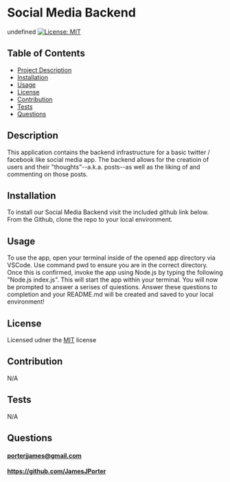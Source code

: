 # Social Media Backend

undefined
[![License: MIT](https://img.shields.io/badge/License-MIT-yellow.svg)](https://opensource.org/licenses/MIT)

## Table of Contents

- [Project Description](#Description)
- [Installation](#Installation)
- [Usage](#Usage)
- [License](#License)
- [Contribution](#Contribution)
- [Tests](#Tests)
- [Questions](#Questions)

## Description

This application contains the backend infrastructure for a basic twitter / facebook like social media app. The backend allows for the creatioin of users and their "thoughts"--a.k.a. posts--as well as the liking of and commenting on those posts. 

## Installation

To install our Social Media Backend visit the included github link below. From the Github, clone the repo to your local environment. 

## Usage

To use the app, open your terminal inside of the opened app directory via VSCode. Use command pwd to ensure you are in the correct directory. Once this is confirmed, invoke the app using Node.js by typing the following "Node.js index.js". This will start the app within your terminal. You will now be prompted to answer a serises of quiestions. Answer these questions to completion and your README.md will be created and saved to your local environment!

## License

Licensed udner the [MIT](https://opensource.org/licenses/MIT) license

## Contribution

N/A

## Tests

N/A

## Questions

#### porterjjames@gmail.com
#### https://github.com/JamesJPorter